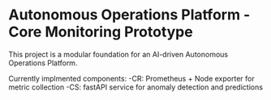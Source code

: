 # Autonomous Operations Platform - Core Monitoring Prototype

This project is a modular foundation for an AI-driven Autonomous Operations Platform.

Currently implmented components:
-CR: Prometheus + Node exporter for metric collection
-CS: fastAPI service for anomaly detection and predictions